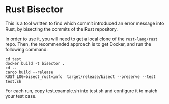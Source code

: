 # Rust Bisector

This is a tool written to find which commit introduced an error message into Rust,
by bisecting the commits of the Rust repository.

In order to use it, you will need to get a local clone of the `rust-lang/rust` repo.
Then, the recommended approach is to get Docker, and run the following command:

```
cd test
docker build -t bisector .
cd ..
cargo build --release
RUST_LOG=bisect_rust=info  target/release/bisect --preserve --test test.sh
```

For each run, copy test.example.sh into test.sh and configure it to match your test case.

